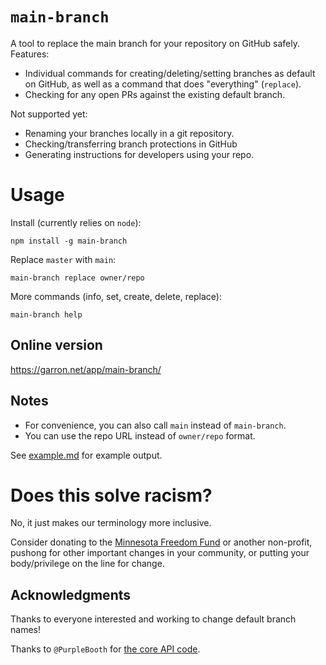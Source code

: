 # `main-branch`

A tool to replace the main branch for your repository on GitHub safely. Features:

- Individual commands for creating/deleting/setting branches as default on GitHub, as well as a command that does "everything" (`replace`).
- Checking for any open PRs against the existing default branch.

Not supported yet:

- Renaming your branches locally in a git repository.
- Checking/transferring branch protections in GitHub
- Generating instructions for developers using your repo.

# Usage

Install (currently relies on `node`):

    npm install -g main-branch

Replace `master` with `main`:

    main-branch replace owner/repo

More commands (info, set, create, delete, replace):

    main-branch help

## Online version

<https://garron.net/app/main-branch/>

## Notes

- For convenience, you can also call `main` instead of `main-branch`.
- You can use the repo URL instead of `owner/repo` format.

See [example.md](./example.md) for example output.

# Does this solve racism?

No, it just makes our terminology more inclusive.

Consider donating to the [Minnesota Freedom Fund](https://minnesotafreedomfund.org/donate) or another non-profit, pushong for other important changes in your community, or putting your body/privilege on the line for change.

## Acknowledgments

Thanks to everyone interested and working to change default branch names!

Thanks to `@PurpleBooth` for [the core API code](https://gist.github.com/PurpleBooth/6983e5c4def4f8721d4a697a3f4606a7).

